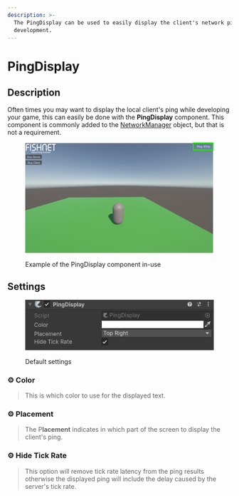 ```yaml
---
description: >-
  The PingDisplay can be used to easily display the client's network ping during
  development.
---
```


# PingDisplay

## Description

Often times you may want to display the local client's ping while developing your game, this can easily be done with the **PingDisplay** component. This component is commonly added to the [NetworkManager](../managers/network-manager.md) object, but that is not a requirement.

<div align="left"><figure><img src="../../../.gitbook/assets/ping-display-example.png" alt="An image of a game with a text at the top right showing the client&#x27;s ping"><figcaption><p>Example of the PingDisplay component in-use</p></figcaption></figure></div>

## Settings

<div align="left"><figure><img src="../../../.gitbook/assets/ping-display-component.png" alt=""><figcaption><p>Default settings</p></figcaption></figure></div>

### :gear:  **Color**

> This is which color to use for the displayed text.

### :gear:  **Placement**

> The P**lacement** indicates in which part of the screen to display the client's ping.

### :gear:  **Hide Tick Rate**

> This option will remove tick rate latency from the ping results otherwise the displayed ping will include the delay caused by the server's tick rate.
